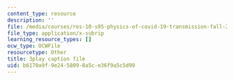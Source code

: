 ```yaml
---
content_type: resource
description: ''
file: /media/courses/res-10-s95-physics-of-covid-19-transmission-fall-2020/b6170a9f9e2458098a5ce36f9a5c5d99_X1or8Ish5OU.vtt
file_type: application/x-subrip
learning_resource_types: []
ocw_type: OCWFile
resourcetype: Other
title: 3play caption file
uid: b6170a9f-9e24-5809-8a5c-e36f9a5c5d99
---
```

